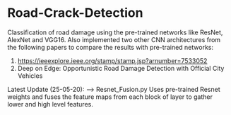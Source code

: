 # Road-Crack-Detection

Classification of road damage using the pre-trained networks like ResNet, AlexNet and VGG16.
Also implemented two other CNN architectures from the following papers to compare the results
with pre-trained networks:

1) https://ieeexplore.ieee.org/stamp/stamp.jsp?arnumber=7533052
2) Deep on Edge: Opportunistic Road Damage Detection with Official City Vehicles

Latest Update (25-05-20):
 --> Resnet_Fusion.py
 Uses pre-trained Resnet weights and fuses the feature maps from each block of layer to gather lower and high level features. 
